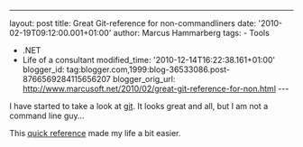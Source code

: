 ---
layout: post
title: Great Git-reference for non-commandliners date: '2010-02-19T09:12:00.001+01:00'
author: Marcus Hammarberg
tags: -
Tools
  - .NET
  - Life of a consultant
modified_time: '2010-12-14T16:22:38.161+01:00'
blogger_id: tag:blogger.com,1999:blog-36533086.post-8766569284115656207
blogger_orig_url: http://www.marcusoft.net/2010/02/great-git-reference-for-non.html ---

I have started to take a look at
<a href="http://git-scm.com/" target="_blank">git</a>. It looks great
and all, but I am not a command line guy…

This <a href="http://jonas.nitro.dk/git/quick-reference.html"
target="_blank">quick reference</a> made my life a bit easier.
